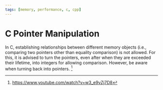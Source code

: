 ```yaml
---
tags: [memory, performance, c, cpp]
---
```


# C Pointer Manipulation

In C, establishing relationships between different memory objects (i.e.,
comparing two pointers other than equality comparison) is not allowed. For this,
it is advised to turn the pointers, even after when they are exceeded their
lifetime, into integers for allowing comparison. However, be aware when turning
back into pointers. [^Hald2022]

[^Hald2022]: https://www.youtube.com/watch?v=w3_e9vZj7D8
